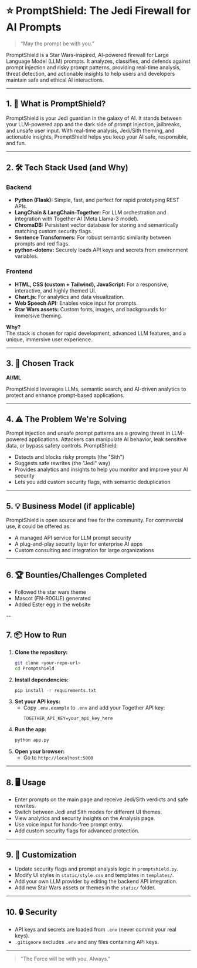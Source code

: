 # ⭐️ PromptShield: The Jedi Firewall for AI Prompts

> “May the prompt be with you.”

PromptShield is a Star Wars-inspired, AI-powered firewall for Large Language Model (LLM) prompts. It analyzes, classifies, and defends against prompt injection and risky prompt patterns, providing real-time analysis, threat detection, and actionable insights to help users and developers maintain safe and ethical AI interactions. 

---

## 1. 🌌 What is PromptShield?

PromptShield is your Jedi guardian in the galaxy of AI. It stands between your LLM-powered app and the dark side of prompt injection, jailbreaks, and unsafe user input. With real-time analysis, Jedi/Sith theming, and actionable insights, PromptShield helps you keep your AI safe, responsible, and fun.

---

## 2. 🛠️ Tech Stack Used (and Why)

### Backend
- **Python (Flask):** Simple, fast, and perfect for rapid prototyping REST APIs.
- **LangChain & LangChain-Together:** For LLM orchestration and integration with Together AI (Meta Llama-3 model).
- **ChromaDB:** Persistent vector database for storing and semantically matching custom security flags.
- **Sentence Transformers:** For robust semantic similarity between prompts and red flags.
- **python-dotenv:** Securely loads API keys and secrets from environment variables.

### Frontend
- **HTML, CSS (custom + Tailwind), JavaScript:** For a responsive, interactive, and highly themed UI.
- **Chart.js:** For analytics and data visualization.
- **Web Speech API:** Enables voice input for prompts.
- **Star Wars assets:** Custom fonts, images, and backgrounds for immersive theming.

**Why?**  
The stack is chosen for rapid development, advanced LLM features, and a unique, immersive user experience.

---

## 3. 🚀 Chosen Track

**AI/ML**

PromptShield leverages LLMs, semantic search, and AI-driven analytics to protect and enhance prompt-based applications.

---

## 4. ⚠️ The Problem We're Solving

Prompt injection and unsafe prompt patterns are a growing threat in LLM-powered applications. Attackers can manipulate AI behavior, leak sensitive data, or bypass safety controls. PromptShield:
- Detects and blocks risky prompts (the "Sith")
- Suggests safe rewrites (the "Jedi" way)
- Provides analytics and insights to help you monitor and improve your AI security
- Lets you add custom security flags, with semantic deduplication

---

## 5. 💡 Business Model (if applicable)

PromptShield is open source and free for the community. For commercial use, it could be offered as:
- A managed API service for LLM prompt security
- A plug-and-play security layer for enterprise AI apps
- Custom consulting and integration for large organizations

---

## 6. 🏆 Bounties/Challenges Completed

- Followed the star wars theme
- Mascot (FN-R0GUE) generated
- Added Ester egg in the website

--

## 7. 📦 How to Run

1. **Clone the repository:**
   ```bash
   git clone <your-repo-url>
   cd Promptshield
   ```
2. **Install dependencies:**
   ```bash
   pip install -r requirements.txt
   ```
3. **Set your API keys:**
   - Copy `.env.example` to `.env` and add your Together API key:
     ```
     TOGETHER_API_KEY=your_api_key_here
     ```
4. **Run the app:**
   ```bash
   python app.py
   ```
5. **Open your browser:**
   - Go to `http://localhost:5000`

---

## 8. 🖥️ Usage

- Enter prompts on the main page and receive Jedi/Sith verdicts and safe rewrites.
- Switch between Jedi and Sith modes for different UI themes.
- View analytics and security insights on the Analysis page.
- Use voice input for hands-free prompt entry.
- Add custom security flags for advanced protection.

---

## 9. 🧩 Customization

- Update security flags and prompt analysis logic in `promptshield.py`.
- Modify UI styles in `static/style.css` and templates in `templates/`.
- Add your own LLM provider by editing the backend API integration.
- Add new Star Wars assets or themes in the `static/` folder.

---

## 10. 🔒 Security

- API keys and secrets are loaded from `.env` (never commit your real keys).
- `.gitignore` excludes `.env` and any files containing API keys.

---


> "The Force will be with you. Always." 
